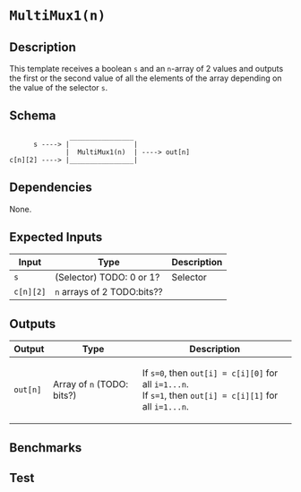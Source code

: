 # `MultiMux1(n)`

## Description

This template receives a boolean `s` and an `n`-array of 2 values and outputs the first or the second value of all the elements of the array depending on the value of the selector `s`.
<!-- multiplexor = data selector : device that selects between several analog or digital input signals and forwards it to a single output line -->

## Schema

```
               ________________     
      s ----> |                |
              |  MultiMux1(n)  | ----> out[n]
c[n][2] ----> |________________|     
```

## Dependencies

None.

## Expected Inputs

| Input           | Type           | Description |
| -------------   | -------------  | ----------- |
| `s`             | (Selector) TODO: 0 or 1?     | Selector    |
| `c[n][2]`       | `n` arrays of 2 TODO:bits??               | 

## Outputs

| Output        | Type           | Description     |
| ------------- | -------------  | ----------      | 
| `out[n]`      | Array of `n` (TODO: bits?) | </p>If `s=0`, then `out[i] = c[i][0]` for all `i=1...n`.<br>If `s=1`, then `out[i] = c[i][1]` for all `i=1...n`.</p>           |

## Benchmarks 

## Test
